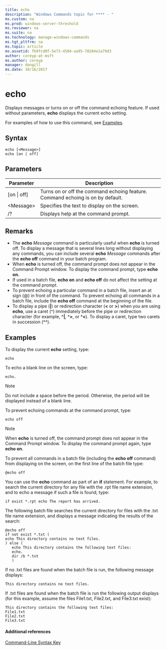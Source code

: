```yaml
---
title: echo
description: "Windows Commands topic for **** - "
ms.custom: na
ms.prod: windows-server-threshold
ms.reviewer: na
ms.suite: na
ms.technology: manage-windows-commands
ms.tgt_pltfrm: na
ms.topic: article
ms.assetid: fb9fcd0f-5e73-4504-aa95-78204e1a79d3
author: coreyp-at-msft
ms.author: coreyp
manager: dongill
ms.date: 10/16/2017
---
```


# echo



Displays messages or turns on or off the command echoing feature. If used without parameters, **echo** displays the current echo setting.

For examples of how to use this command, see [Examples](#BKMK_examples).

## Syntax

```
echo [<Message>]
echo [on | off]
```

## Parameters

|Parameter|Description|
|---------|-----------|
|[on \| off]|Turns on or off the command echoing feature. Command echoing is on by default.|
|\<Message>|Specifies the text to display on the screen.|
|/?|Displays help at the command prompt.|

## Remarks

-   The **echo** *Message* command is particularly useful when **echo** is turned off. To display a message that is several lines long without displaying any commands, you can include several **echo** *Message* commands after the **echo off** command in your batch program.
-   When **echo** is turned off, the command prompt does not appear in the Command Prompt window. To display the command prompt, type **echo on.**
-   If used in a batch file, **echo on** and **echo off** do not affect the setting at the command prompt.
-   To prevent echoing a particular command in a batch file, insert an at sign (@) in front of the command. To prevent echoing all commands in a batch file, include the **echo off** command at the beginning of the file.
-   To display a pipe (**|**) or redirection character (**<** or **>**) when you are using **echo**, use a caret (^) immediately before the pipe or redirection character (for example, **^|**, **^>**, or **^<**). To display a caret, type two carets in succession (**^^**).

## <a name="BKMK_examples"></a>Examples

To display the current **echo** setting, type:
```
echo
```
To echo a blank line on the screen, type:
```
echo.
```

> [!NOTE]
> Do not include a space before the period. Otherwise, the period will be displayed instead of a blank line.

To prevent echoing commands at the command prompt, type:
```
echo off 
```

> [!NOTE]
> When **echo** is turned off, the command prompt does not appear in the Command Prompt window. To display the command prompt again, type **echo on**.

To prevent all commands in a batch file (including the **echo off** command) from displaying on the screen, on the first line of the batch file type:
```
@echo off
```
You can use the **echo** command as part of an **if** statement. For example, to search the current directory for any file with the .rpt file name extension, and to echo a message if such a file is found, type:
```
if exist *.rpt echo The report has arrived.
```
The following batch file searches the current directory for files with the .txt file name extension, and displays a message indicating the results of the search:
```
@echo off
if not exist *.txt (
echo This directory contains no text files.
) else (
   echo This directory contains the following text files:
   echo.
   dir /b *.txt
   )
```
If no .txt files are found when the batch file is run, the following message displays:
```
This directory contains no text files.
```
If .txt files are found when the batch file is run the following output displays (for this example, assume the files File1.txt, File2.txt, and File3.txt exist):
```
This directory contains the following text files:
File1.txt
File2.txt
File3.txt
```

#### Additional references

[Command-Line Syntax Key](command-line-syntax-key.md)
